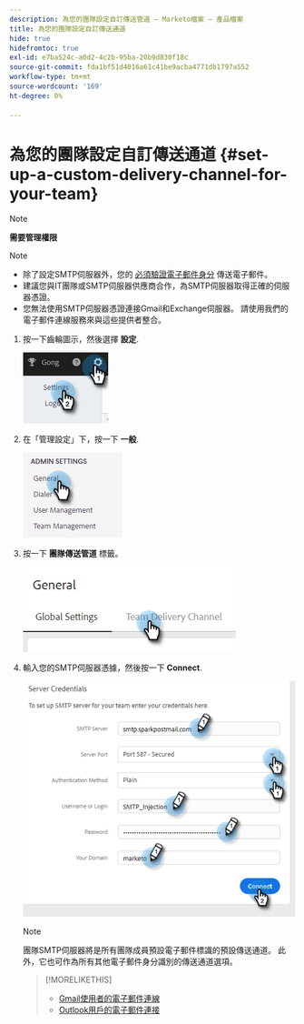 ```yaml
---
description: 為您的團隊設定自訂傳送管道 — Marketo檔案 — 產品檔案
title: 為您的團隊設定自訂傳送通道
hide: true
hidefromtoc: true
exl-id: e7ba524c-a0d2-4c2b-95ba-20b9d830f18c
source-git-commit: fda1bf51d4016a61c41be9acba4771db1797a552
workflow-type: tm+mt
source-wordcount: '169'
ht-degree: 0%

---
```


# 為您的團隊設定自訂傳送通道 {#set-up-a-custom-delivery-channel-for-your-team}

>[!NOTE]
>
>**需要管理權限**

>[!NOTE]
>
>* 除了設定SMTP伺服器外，您的 [必須驗證電子郵件身分](/help/marketo/product-docs/marketo-sales-insight/actions/getting-started/email-settings/verify-your-email.md) 傳送電子郵件。
>* 建議您與IT團隊或SMTP伺服器供應商合作，為SMTP伺服器取得正確的伺服器憑證。
>* 您無法使用SMTP伺服器憑證連接Gmail和Exchange伺服器。 請使用我們的電子郵件連線服務來與這些提供者整合。


1. 按一下齒輪圖示，然後選擇 **設定**.

   ![](assets/set-up-a-custom-delivery-channel-for-your-team-1.png)

1. 在「管理設定」下，按一下 **一般**.

   ![](assets/set-up-a-custom-delivery-channel-for-your-team-2.png)

1. 按一下 **團隊傳送管道** 標籤。

   ![](assets/set-up-a-custom-delivery-channel-for-your-team-3.png)

1. 輸入您的SMTP伺服器憑據，然後按一下 **Connect**.

   ![](assets/set-up-a-custom-delivery-channel-for-your-team-4.png)

   >[!NOTE]
   >
   >團隊SMTP伺服器將是所有團隊成員預設電子郵件標識的預設傳送通道。 此外，它也可作為所有其他電子郵件身分識別的傳送通道選項。

   >[!MORELIKETHIS]
   >
   >* [Gmail使用者的電子郵件連線](/help/marketo/product-docs/marketo-sales-connect/email-plugins/gmail/email-connection-for-gmail-users.md)
   >* [Outlook用戶的電子郵件連接](/help/marketo/product-docs/marketo-sales-connect/email-plugins/msc-for-outlook/email-connection-for-outlook-users.md)

